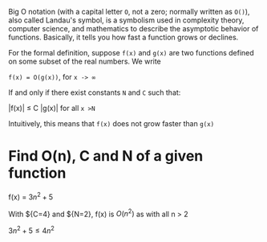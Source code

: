 Big O notation (with a capital letter ``O``, not a zero; normally written as ``O()``), also called Landau's symbol, is a symbolism used in complexity theory, computer science, and mathematics to describe the asymptotic behavior of functions. Basically, it tells you how fast a function grows or declines.

For the formal definition, suppose ``f(x)`` and ``g(x)`` are two functions defined on some subset of the real numbers. We write

``f(x) = O(g(x))``, for ``x -> ∞``

If and only if there exist constants ``N`` and ``C`` such that:

|f(x)| ≤ C |g(x)| for all ``x >N``

Intuitively, this means that ``f(x)`` does not grow faster than ``g(x)``

# Find O(n), C and N of a given function

f(x) = ${3n^2 + 5}$

With ${C=4} and ${N=2}, f(x) is ${O(n^2)}$ as with all n > 2

${3n^2 + 5 \le 4n^2}$